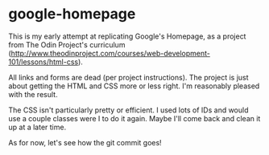 # google-homepage

This is my early attempt at replicating Google's Homepage, as a project from The Odin Project's curriculum (http://www.theodinproject.com/courses/web-development-101/lessons/html-css).

All links and forms are dead (per project instructions). The project is just about getting the HTML and CSS more or less right. I'm reasonably pleased with the result.

The CSS isn't particularly pretty or efficient. I used lots of IDs and would use a couple classes were I to do it again. Maybe I'll come back and clean it up at a later time.

As for now, let's see how the git commit goes!